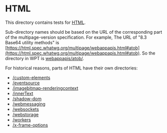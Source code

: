 # HTML

This directory contains tests for [HTML](https://html.spec.whatwg.org/multipage/).

Sub-directory names should be based on the URL of the corresponding part of the
multipage-version specification. For example, The URL of
"8.3 Base64 utility methods" is [https://html.spec.whatwg.org/multipage/webappapis.html#atob](https://html.spec.whatwg.org/multipage/webappapis.html#atob). So the directory in WPT is [webappapis/atob/](/html/webappapis/atob).

For historical reasons, parts of HTML have their own directories:

* [/custom-elements](/custom-elements)
* [/eventsource](/eventsource)
* [/imagebitmap-renderingcontext](/imagebitmap-renderingcontext)
* [/innerText](/innerText)
* [/shadow-dom](/shadow-dom)
* [/webmessaging](/webmessaging)
* [/websockets](/websockets)
* [/webstorage](/webstorage)
* [/workers](/workers)
* [/x-frame-options](/x-frame-options)
